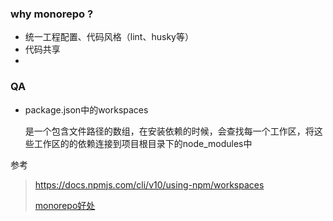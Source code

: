 ### why monorepo ?
- 统一工程配置、代码风格（lint、husky等）
- 代码共享
- 


### QA
- package.json中的workspaces

  是一个包含文件路径的数组，在安装依赖的时候，会查找每一个工作区，将这些工作区的的依赖连接到项目根目录下的node_modules中


参考
> https://docs.npmjs.com/cli/v10/using-npm/workspaces
>
> [monorepo好处](https://juejin.cn/post/7215886869199896637)